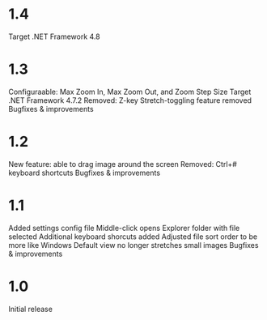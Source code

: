 # 1.4
Target .NET Framework 4.8

# 1.3
Configuraable: Max Zoom In, Max Zoom Out, and Zoom Step Size
Target .NET Framework 4.7.2
Removed: Z-key Stretch-toggling feature removed
Bugfixes & improvements


# 1.2
New feature: able to drag image around the screen
Removed: Ctrl+# keyboard shortcuts
Bugfixes & improvements


# 1.1
Added settings config file
Middle-click opens Explorer folder with file selected
Additional keyboard shorcuts added
Adjusted file sort order to be more like Windows
Default view no longer stretches small images
Bugfixes & improvements


# 1.0
Initial release
